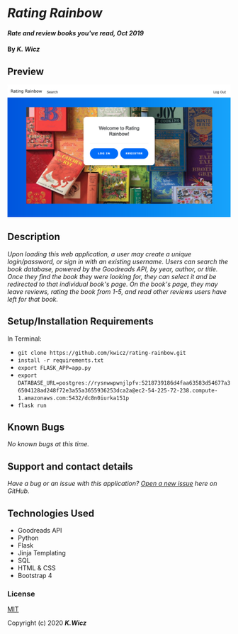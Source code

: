 # _Rating Rainbow_

#### _Rate and review books you've read, Oct 2019_

#### By _**K. Wicz**_


## Preview

![Landing Page Preview](rating-rainbow.png)

## Description

_Upon loading this web application, a user may create a unique login/password, or sign in with an existing username. Users can search the book database, powered by the Goodreads API, by year, author, or title.  Once they find the book they were looking for, they can select it and be redirected to that individual book's page.  On the book's page, they may leave reviews, rating the book from 1-5, and read other reviews users have left for that book._

## Setup/Installation Requirements

In Terminal:

* ```git clone https://github.com/kwicz/rating-rainbow.git```
* ```install -r requirements.txt```
* ```export FLASK_APP=app.py```
* ```export DATABASE_URL=postgres://rysnwwpwnjlpfv:5218739186d4faa63583d54677a36504128ad248f72e3a55a3655936253dca2a@ec2-54-225-72-238.compute-1.amazonaws.com:5432/dc8n0iurka151p```
* ```flask run```


## Known Bugs

_No known bugs at this time._

## Support and contact details

_Have a bug or an issue with this application? [Open a new issue](https://github.com/kwicz/rating-rainbow/issues) here on GitHub._

## Technologies Used

* Goodreads API
* Python
* Flask
* Jinja Templating
* SQL
* HTML & CSS
* Bootstrap 4

### License

[MIT](https://choosealicense.com/licenses/mit/)

Copyright (c) 2020 **_K.Wicz_**
